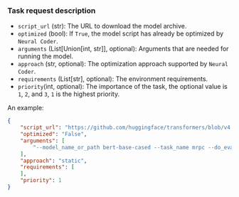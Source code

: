 ###  Task request description

- `script_url` (str): The URL to download the model archive. 
- `optimized` (bool): If `True`, the model script has already be optimized by `Neural Coder`. 
- `arguments` (List[Union[int, str]], optional): Arguments that are needed for running the model.
- `approach` (str, optional): The optimization approach supported by `Neural Coder`.
- `requirements` (List[str], optional): The environment requirements.  
- `priority`(int, optional): The importance of the task, the optional value is `1`, `2`, and `3`, `1` is the highest priority. <!--- Can not represent how many workers to use. -->


An example:

```json
{
    "script_url": "https://github.com/huggingface/transformers/blob/v4.21-release/examples/pytorch/text-classification/run_glue.py",
    "optimized": "False",
    "arguments": [
        "--model_name_or_path bert-base-cased --task_name mrpc --do_eval --output_dir result"
    ],
    "approach": "static",
    "requirements": [
    ],
    "priority": 1
}
```